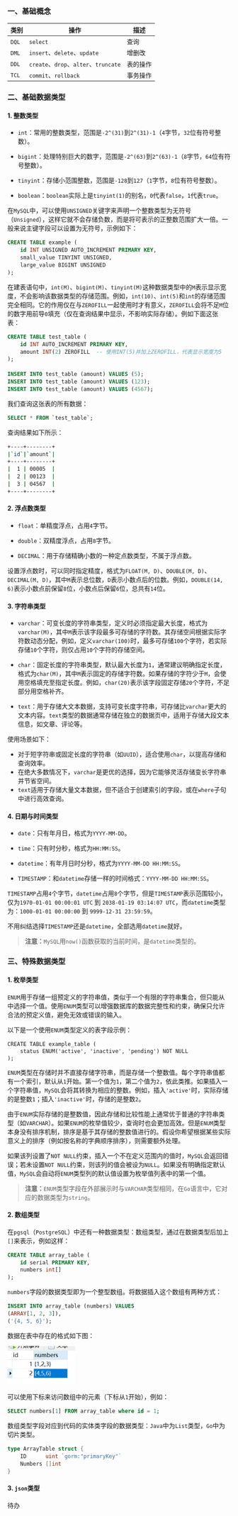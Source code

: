 ### 一、基础概念

| 类别  | 操作                                  | 描述     |
| ----- | ------------------------------------- | -------- |
| `DQL` | `select`                              | 查询     |
| `DML` | `insert`、`delete`、`update`          | 增删改   |
| `DDL` | `create`、`drop`、`alter`、`truncate` | 表的操作 |
| `TCL` | `commit`、`rollback`                  | 事务操作 |

### 二、基础数据类型

#### 1. 整数类型

- `int`：常用的整数类型，范围是`-2^(31)`到`2^(31)-1`（`4`字节，`32`位有符号整数）。

- `bigint`：处理特别巨大的数字，范围是`-2^(63)`到`2^(63)-1`（`8`字节，`64`位有符号整数）。

- `tinyint`：存储小范围整数，范围是`-128`到`127`（`1`字节，`8`位有符号整数）。

- `boolean`：`boolean`实际上是`tinyint(1)`的别名，`0`代表`false`，`1`代表`true`。

在`MySQL`中，可以使用`UNSIGNED`关键字来声明一个整数类型为无符号（`Unsigned`），这样它就不会存储负数，而是将可表示的正整数范围扩大一倍。一般来说主键字段可以设置为无符号，示例如下：

```sql
CREATE TABLE example (
    id INT UNSIGNED AUTO_INCREMENT PRIMARY KEY,
    small_value TINYINT UNSIGNED,
    large_value BIGINT UNSIGNED
);
```

在建表语句中，`int(M)`、`bigint(M)`、`tinyint(M)`这种数据类型中的`M`表示显示宽度，不会影响该数据类型的存储范围。例如，`int(10)`、`int(5)`和`int`的存储范围完全相同。它的作用仅在与`ZEROFILL`一起使用时才有意义，`ZEROFILL`会将不足`M`位的数字用前导`0`填充（仅在查询结果中显示，不影响实际存储）。例如下面这张表：

```sql
CREATE TABLE test_table (
    id INT AUTO_INCREMENT PRIMARY KEY,
    amount INT(2) ZEROFILL  -- 使用INT(5)并加上ZEROFILL，代表显示宽度为5
);

INSERT INTO test_table (amount) VALUES (5);
INSERT INTO test_table (amount) VALUES (123);
INSERT INTO test_table (amount) VALUES (4567);
```

我们查询这张表的所有数据：

```sql
SELECT * FROM `test_table`;
```

查询结果如下所示：

```sh
+----+--------+
|`id`|`amount`|
+----+--------+
|  1 | 00005  |
|  2 | 00123  |
|  3 | 04567  |
+----+--------+

```

#### 2. 浮点数类型

- `float`：单精度浮点，占用`4`字节。

- `double`：双精度浮点，占用`8`字节。

- `DECIMAL`：用于存储精确小数的一种定点数类型，不属于浮点数。

设置浮点数时，可以同时指定精度，格式为`FLOAT(M, D)`、`DOUBLE(M, D)`、`DECIMAL(M, D)`，其中`M`表示总位数，`D`表示小数点后的位数。例如，`DOUBLE(14, 6)`表示小数点前保留`8`位，小数点后保留`6`位，总共有`14`位。

#### 3. 字符串类型

- `varchar`：可变长度的字符串类型，定义时必须指定最大长度，格式为`varchar(M)`，其中`M`表示该字段最多可存储的字符数。其存储空间根据实际字符数动态分配，例如，定义`varchar(100)`时，最多可存储`100`个字符，若实际存储`10`个字符，则仅占用`10`个字符的存储空间。

- `char`：固定长度的字符串类型，默认最大长度为`1`，通常建议明确指定长度，格式为`char(M)`，其中`M`表示固定的存储字符数。如果存储的字符少于`M`，会使用空格填充至指定长度。例如，`char(20)`表示该字段固定存储`20`个字符，不足部分用空格补齐。

- `text`：用于存储大文本数据，支持可变长度字符串，可存储比`varchar`更大的文本内容。`text`类型的数据通常存储在独立的数据页中，适用于存储大段文本信息，如文章、评论等。

使用场景如下：

- 对于短字符串或固定长度的字符串（如`UUID`），适合使用`char`，以提高存储和查询效率。
- 在绝大多数情况下，`varchar`是更优的选择，因为它能够灵活存储变长字符串并节省空间。
- `text`适用于存储大量文本数据，但不适合于创建索引的字段，或在`where`子句中进行高效查询。

#### 4. 日期与时间类型

- `date`：只有年月日，格式为`YYYY-MM-DD`。

- `time`：只有时分秒，格式为`HH:MM:SS`。

- `datetime`：有年月日时分秒，格式为`YYYY-MM-DD HH:MM:SS`。

- `TIMESTAMP`：和`datetime`存储一样的时间格式：`YYYY-MM-DD HH:MM:SS`。

`TIMESTAMP`占用`4`个字节，`datetime`占用`8`个字节，但是`TIMESTAMP`表示范围较小，仅为`1970-01-01 00:00:01 UTC` 到 `2038-01-19 03:14:07 UTC`，而`datetime`类型为：`1000-01-01 00:00:00` 到 `9999-12-31 23:59:59`。

不用纠结选择`TIMESTAMP`还是`datetime`，全部选用`datetime`就好。

> **注意：**`MySQL`用`now()`函数获取的当前时间，是`datetime`类型的。

### 三、特殊数据类型

#### 1. 枚举类型

`ENUM`用于存储一组预定义的字符串值，类似于一个有限的字符串集合，但只能从中选择一个值。使用`ENUM`类型可以增强数据库的数据完整性和约束，确保只允许合法的预定义值，避免无效或错误的输入。

以下是一个使用`ENUM`类型定义的表字段示例：

```mysql
CREATE TABLE example_table (
    status ENUM('active', 'inactive', 'pending') NOT NULL
);
```

`ENUM`类型在存储时并不直接存储字符串，而是存储一个整数值。每个字符串值都有一个索引，默认从`1`开始。第一个值为`1`，第二个值为`2`，依此类推。如果插入一个字符串值，`MySQL`会将其转换为相应的整数。例如，插入`'active'`时，实际存储的是整数`1`；插入`'inactive'`时，存储的是整数`2`。

由于`ENUM`实际存储的是整数值，因此存储和比较性能上通常优于普通的字符串类型（如`VARCHAR`）。如果`ENUM`的枚举值较少，查询时也会更加高效。但是`ENUM`类型本身没有排序机制，排序是基于其存储的整数值进行的。假设你希望根据某些实际意义上的排序（例如按名称的字典顺序排序），则需要额外处理。

如果该列设置了`NOT NULL`约束，插入一个不在定义范围内的值时，`MySQL`会返回错误；若未设置`NOT NULL`约束，则该列的值会被设为`NULL`。如果没有明确指定默认值，`MySQL`会自动将`ENUM`类型列的默认值设置为枚举值列表中的第一个值。

> **注意：**`ENUM`类型字段在外部展示时与`VARCHAR`类型相同，在`Go`语言中，它对应的数据类型为`string`。

#### 2. 数组类型

在`pgsql`（`PostgreSQL`）中还有一种数据类型：数组类型，通过在数据类型后加上`[]`来表示，例如这样：

```sql
CREATE TABLE array_table (
    id serial PRIMARY KEY,
    numbers int[]
);
```

`numbers`字段的数据类型即为一个整型数组。将数据插入这个数组有两种方式：

```sql
INSERT INTO array_table (numbers) VALUES
(ARRAY[1, 2, 3]),
('{4, 5, 6}');
```

数据在表中存在的格式如下图：

<img src="image/image-20240109155623711.png" alt="image-20240109155623711" style="zoom:70%;" />

可以使用下标来访问数组中的元素（下标从`1`开始），例如：

```sql
SELECT numbers[1] FROM array_table where id = 1;
```

数组类型字段对应到代码的实体类字段的数据类型：`Java`中为`List`类型，`Go`中为切片类型。

```go
type ArrayTable struct {
	ID      uint `gorm:"primaryKey"`
	Numbers []int
}
```

#### 3. `json`类型

待办
